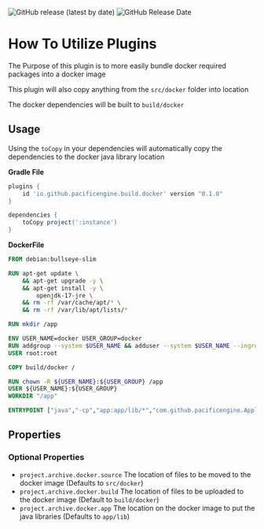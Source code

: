 ![GitHub release (latest by date)](https://img.shields.io/github/v/release/PacificEngine/gradle-plugins?style=flat-square)
![GitHub Release Date](https://img.shields.io/github/release-date/PacificEngine/gradle-plugins?label=last%20release&style=flat-square)

# How To Utilize Plugins

The Purpose of this plugin is to more easily bundle docker required packages into a docker image

This plugin will also copy anything from the `src/docker` folder into location

The docker dependencies will be built to `build/docker`

## Usage

Using the `toCopy` in your dependencies will automatically copy the dependencies to the docker java library location

__Gradle File__
```groovy
plugins {
    id 'io.github.pacificengine.build.docker' version "0.1.0"
}

dependencies {
    toCopy project(':instance')
}
```

__DockerFile__
```Dockerfile
FROM debian:bullseye-slim

RUN apt-get update \
	&& apt-get upgrade -y \
	&& apt-get install -y \
		openjdk-17-jre \
    && rm -rf /var/cache/apt/* \
    && rm -rf /var/lib/apt/lists/*

RUN mkdir /app

ENV USER_NAME=docker USER_GROUP=docker
RUN addgroup --system $USER_NAME && adduser --system $USER_NAME --ingroup $USER_GROUP
USER root:root

COPY build/docker /

RUN chown -R ${USER_NAME}:${USER_GROUP} /app
USER ${USER_NAME}:${USER_GROUP}
WORKDIR "/app"

ENTRYPOINT ["java","-cp","app:app/lib/*","com.github.pacificengine.Application"]
```

## Properties
### Optional Properties
* `project.archive.docker.source` The location of files to be moved to the docker image (Defaults to `src/docker`)
* `project.archive.docker.build` The location of files to be uploaded to the docker image (Default to `build/docker`)
* `project.archive.docker.app` The location on the docker image to put the java libraries (Defaults to `app/lib`)